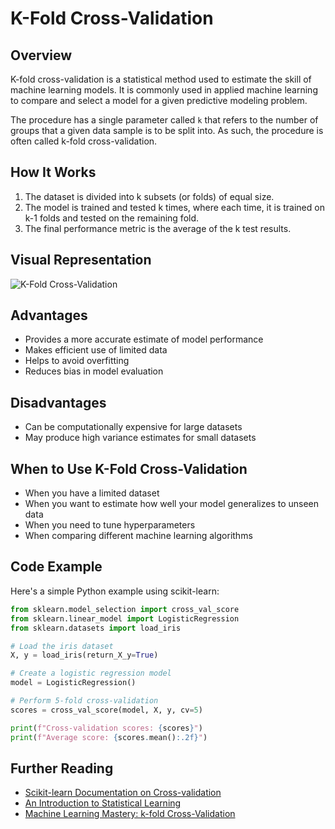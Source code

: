 # K-Fold Cross-Validation

## Overview

K-fold cross-validation is a statistical method used to estimate the skill of machine learning models. It is commonly used in applied machine learning to compare and select a model for a given predictive modeling problem.

The procedure has a single parameter called `k` that refers to the number of groups that a given data sample is to be split into. As such, the procedure is often called k-fold cross-validation.

## How It Works

1. The dataset is divided into k subsets (or folds) of equal size.
2. The model is trained and tested k times, where each time, it is trained on k-1 folds and tested on the remaining fold.
3. The final performance metric is the average of the k test results.

## Visual Representation

![K-Fold Cross-Validation](k-fold-cross-validation.svg)

## Advantages

- Provides a more accurate estimate of model performance
- Makes efficient use of limited data
- Helps to avoid overfitting
- Reduces bias in model evaluation

## Disadvantages

- Can be computationally expensive for large datasets
- May produce high variance estimates for small datasets

## When to Use K-Fold Cross-Validation

- When you have a limited dataset
- When you want to estimate how well your model generalizes to unseen data
- When you need to tune hyperparameters
- When comparing different machine learning algorithms

## Code Example

Here's a simple Python example using scikit-learn:

```python
from sklearn.model_selection import cross_val_score
from sklearn.linear_model import LogisticRegression
from sklearn.datasets import load_iris

# Load the iris dataset
X, y = load_iris(return_X_y=True)

# Create a logistic regression model
model = LogisticRegression()

# Perform 5-fold cross-validation
scores = cross_val_score(model, X, y, cv=5)

print(f"Cross-validation scores: {scores}")
print(f"Average score: {scores.mean():.2f}")
```

## Further Reading

- [Scikit-learn Documentation on Cross-validation](https://scikit-learn.org/stable/modules/cross_validation.html)
- [An Introduction to Statistical Learning](http://www-bcf.usc.edu/~gareth/ISL/)
- [Machine Learning Mastery: k-fold Cross-Validation](https://machinelearningmastery.com/k-fold-cross-validation/)

